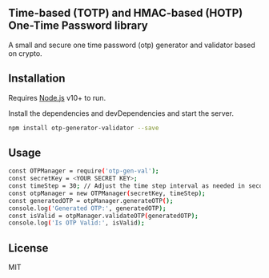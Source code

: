 ## Time-based (TOTP) and HMAC-based (HOTP)  One-Time Password library
A small and secure one time password (otp) generator and validator based on crypto.



## Installation

Requires [Node.js](https://nodejs.org/) v10+ to run.

Install the dependencies and devDependencies and start the server.

```sh
npm install otp-generator-validator --save
```

## Usage

```sh
const OTPManager = require('otp-gen-val');
const secretKey = <YOUR SECRET KEY>;
const timeStep = 30; // Adjust the time step interval as needed in seconds
const otpManager = new OTPManager(secretKey, timeStep);
const generatedOTP = otpManager.generateOTP();
console.log('Generated OTP:', generatedOTP);
const isValid = otpManager.validateOTP(generatedOTP);
console.log('Is OTP Valid:', isValid);
```


## License
MIT
